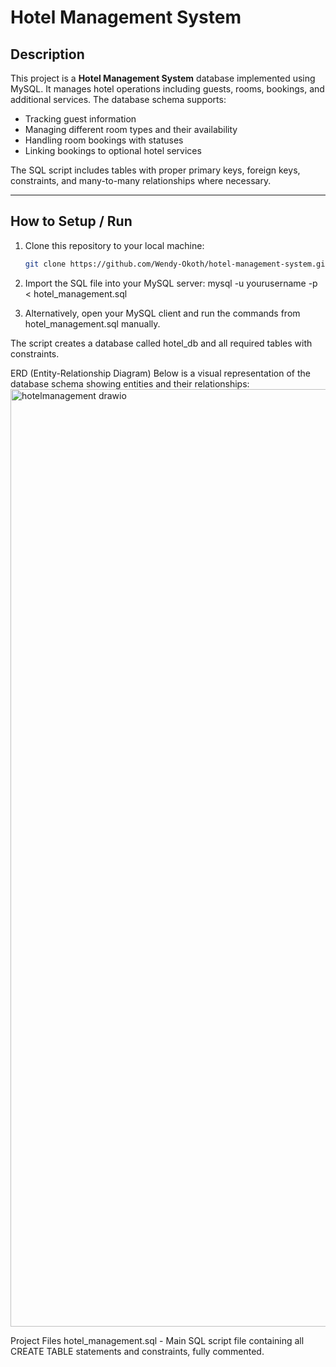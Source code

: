 # Hotel Management System

## Description

This project is a **Hotel Management System** database implemented using MySQL. It manages hotel operations including guests, rooms, bookings, and additional services. The database schema supports:

- Tracking guest information
- Managing different room types and their availability
- Handling room bookings with statuses
- Linking bookings to optional hotel services

The SQL script includes tables with proper primary keys, foreign keys, constraints, and many-to-many relationships where necessary.

---

## How to Setup / Run

1. Clone this repository to your local machine:

   ```bash
   git clone https://github.com/Wendy-Okoth/hotel-management-system.git
   
2. Import the SQL file into your MySQL server:
   mysql -u yourusername -p < hotel_management.sql

3. Alternatively, open your MySQL client and run the commands from hotel_management.sql manually.

The script creates a database called hotel_db and all required tables with constraints.

ERD (Entity-Relationship Diagram)
Below is a visual representation of the database schema showing entities and their relationships:
<img width="814" height="1500" alt="hotelmanagement drawio" src="https://github.com/user-attachments/assets/22fd22c4-ff1e-46a3-ba29-b9629eda255d" />


Project Files
hotel_management.sql - Main SQL script file containing all CREATE TABLE statements and constraints, fully commented.
